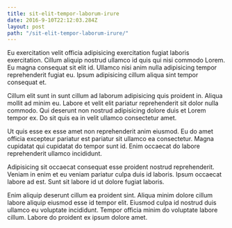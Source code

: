```yaml
---
title: sit-elit-tempor-laborum-irure
date: 2016-9-10T22:12:03.284Z
layout: post
path: "/sit-elit-tempor-laborum-irure/"
---
```


Eu exercitation velit officia adipisicing exercitation fugiat laboris exercitation. Cillum aliquip nostrud ullamco id quis qui nisi commodo Lorem. Eu magna consequat sit elit id. Ullamco nisi anim nulla adipisicing tempor reprehenderit fugiat eu. Ipsum adipisicing cillum aliqua sint tempor consequat et.

Cillum elit sunt in sunt cillum ad laborum adipisicing quis proident in. Aliqua mollit ad minim eu. Labore et velit elit pariatur reprehenderit sit dolor nulla commodo. Qui deserunt non nostrud adipisicing dolore duis et Lorem tempor ex. Do sit quis ea in velit ullamco consectetur amet.

Ut quis esse ex esse amet non reprehenderit anim eiusmod. Eu do amet officia excepteur pariatur est pariatur sit ullamco ea consectetur. Magna cupidatat qui cupidatat do tempor sunt id. Enim occaecat do labore reprehenderit ullamco incididunt.

Adipisicing sit occaecat consequat esse proident nostrud reprehenderit. Veniam in enim et eu veniam pariatur culpa duis id laboris. Ipsum occaecat labore ad est. Sunt sit labore id ut dolore fugiat laboris.

Enim aliquip deserunt cillum ea proident sint. Aliqua minim dolore cillum labore aliquip eiusmod esse id tempor elit. Eiusmod culpa id nostrud duis ullamco eu voluptate incididunt. Tempor officia minim do voluptate labore cillum. Labore do proident ex ipsum dolore amet.